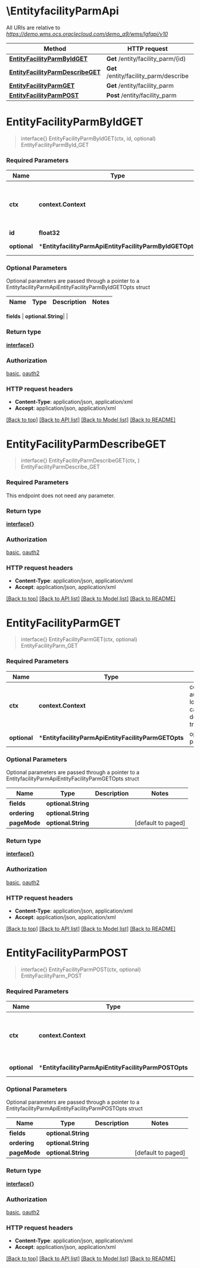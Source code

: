 # \EntityfacilityParmApi

All URIs are relative to *https://demo.wms.ocs.oraclecloud.com/demo_a9/wms/lgfapi/v10*

Method | HTTP request | Description
------------- | ------------- | -------------
[**EntityFacilityParmByIdGET**](EntityfacilityParmApi.md#EntityFacilityParmByIdGET) | **Get** /entity/facility_parm/{id} | EntityFacilityParmById_GET
[**EntityFacilityParmDescribeGET**](EntityfacilityParmApi.md#EntityFacilityParmDescribeGET) | **Get** /entity/facility_parm/describe | EntityFacilityParmDescribe_GET
[**EntityFacilityParmGET**](EntityfacilityParmApi.md#EntityFacilityParmGET) | **Get** /entity/facility_parm | EntityFacilityParm_GET
[**EntityFacilityParmPOST**](EntityfacilityParmApi.md#EntityFacilityParmPOST) | **Post** /entity/facility_parm | EntityFacilityParm_POST


# **EntityFacilityParmByIdGET**
> interface{} EntityFacilityParmByIdGET(ctx, id, optional)
EntityFacilityParmById_GET



### Required Parameters

Name | Type | Description  | Notes
------------- | ------------- | ------------- | -------------
 **ctx** | **context.Context** | context for authentication, logging, cancellation, deadlines, tracing, etc.
  **id** | **float32**|  | 
 **optional** | ***EntityfacilityParmApiEntityFacilityParmByIdGETOpts** | optional parameters | nil if no parameters

### Optional Parameters
Optional parameters are passed through a pointer to a EntityfacilityParmApiEntityFacilityParmByIdGETOpts struct

Name | Type | Description  | Notes
------------- | ------------- | ------------- | -------------

 **fields** | **optional.String**|  | 

### Return type

[**interface{}**](interface{}.md)

### Authorization

[basic](../README.md#basic), [oauth2](../README.md#oauth2)

### HTTP request headers

 - **Content-Type**: application/json, application/xml
 - **Accept**: application/json, application/xml

[[Back to top]](#) [[Back to API list]](../README.md#documentation-for-api-endpoints) [[Back to Model list]](../README.md#documentation-for-models) [[Back to README]](../README.md)

# **EntityFacilityParmDescribeGET**
> interface{} EntityFacilityParmDescribeGET(ctx, )
EntityFacilityParmDescribe_GET



### Required Parameters
This endpoint does not need any parameter.

### Return type

[**interface{}**](interface{}.md)

### Authorization

[basic](../README.md#basic), [oauth2](../README.md#oauth2)

### HTTP request headers

 - **Content-Type**: application/json, application/xml
 - **Accept**: application/json, application/xml

[[Back to top]](#) [[Back to API list]](../README.md#documentation-for-api-endpoints) [[Back to Model list]](../README.md#documentation-for-models) [[Back to README]](../README.md)

# **EntityFacilityParmGET**
> interface{} EntityFacilityParmGET(ctx, optional)
EntityFacilityParm_GET



### Required Parameters

Name | Type | Description  | Notes
------------- | ------------- | ------------- | -------------
 **ctx** | **context.Context** | context for authentication, logging, cancellation, deadlines, tracing, etc.
 **optional** | ***EntityfacilityParmApiEntityFacilityParmGETOpts** | optional parameters | nil if no parameters

### Optional Parameters
Optional parameters are passed through a pointer to a EntityfacilityParmApiEntityFacilityParmGETOpts struct

Name | Type | Description  | Notes
------------- | ------------- | ------------- | -------------
 **fields** | **optional.String**|  | 
 **ordering** | **optional.String**|  | 
 **pageMode** | **optional.String**|  | [default to paged]

### Return type

[**interface{}**](interface{}.md)

### Authorization

[basic](../README.md#basic), [oauth2](../README.md#oauth2)

### HTTP request headers

 - **Content-Type**: application/json, application/xml
 - **Accept**: application/json, application/xml

[[Back to top]](#) [[Back to API list]](../README.md#documentation-for-api-endpoints) [[Back to Model list]](../README.md#documentation-for-models) [[Back to README]](../README.md)

# **EntityFacilityParmPOST**
> interface{} EntityFacilityParmPOST(ctx, optional)
EntityFacilityParm_POST



### Required Parameters

Name | Type | Description  | Notes
------------- | ------------- | ------------- | -------------
 **ctx** | **context.Context** | context for authentication, logging, cancellation, deadlines, tracing, etc.
 **optional** | ***EntityfacilityParmApiEntityFacilityParmPOSTOpts** | optional parameters | nil if no parameters

### Optional Parameters
Optional parameters are passed through a pointer to a EntityfacilityParmApiEntityFacilityParmPOSTOpts struct

Name | Type | Description  | Notes
------------- | ------------- | ------------- | -------------
 **fields** | **optional.String**|  | 
 **ordering** | **optional.String**|  | 
 **pageMode** | **optional.String**|  | [default to paged]

### Return type

[**interface{}**](interface{}.md)

### Authorization

[basic](../README.md#basic), [oauth2](../README.md#oauth2)

### HTTP request headers

 - **Content-Type**: application/json, application/xml
 - **Accept**: application/json, application/xml

[[Back to top]](#) [[Back to API list]](../README.md#documentation-for-api-endpoints) [[Back to Model list]](../README.md#documentation-for-models) [[Back to README]](../README.md)

